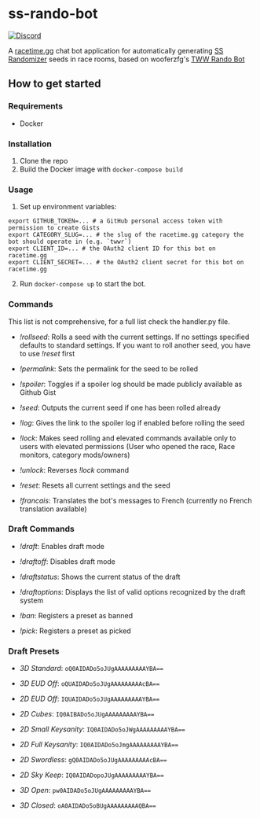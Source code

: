 # ss-rando-bot

[![Discord](https://img.shields.io/discord/767090759773323264?label=Discord&logo=discord&style=plastic)](https://discord.ssrando.com)

A [racetime.gg](https://racetime.gg) chat bot application for automatically 
generating [SS Randomizer](https://github.com/lepelog/sslib) seeds in race rooms, based on wooferzfg's [TWW Rando Bot](https://github.com/wooferzfg/tww-rando-bot)

## How to get started

### Requirements

* Docker

### Installation

1. Clone the repo
2. Build the Docker image with `docker-compose build`

### Usage

1. Set up environment variables:
```
export GITHUB_TOKEN=... # a GitHub personal access token with permission to create Gists
export CATEGORY_SLUG=... # the slug of the racetime.gg category the bot should operate in (e.g. `twwr`)
export CLIENT_ID=... # the OAuth2 client ID for this bot on racetime.gg
export CLIENT_SECRET=... # the OAuth2 client secret for this bot on racetime.gg
```
2. Run `docker-compose up` to start the bot.


### Commands

This list is not comprehensive, for a full list check the handler.py file.

- *!rollseed*: Rolls a seed with the current settings. If no settings specified defaults to standard settings. If you want to roll another seed, you have to use *!reset* first

- *!permalink*: Sets the permalink for the seed to be rolled

- *!spoiler*: Toggles if a spoiler log should be made publicly available as Github Gist

- *!seed*: Outputs the current seed if one has been rolled already

- *!log*: Gives the link to the spoiler log if enabled before rolling the seed

- *!lock*: Makes seed rolling and elevated commands available only to users with elevated permissions (User who opened the race, Race monitors, category mods/owners)

- *!unlock*: Reverses *!lock* command

- *!reset*: Resets all current settings and the seed

- *!francais*: Translates the bot's messages to French (currently no French translation available)

### Draft Commands
- *!draft*: Enables draft mode

- *!draftoff*: Disables draft mode

- *!draftstatus*: Shows the current status of the draft

- *!draftoptions*: Displays the list of valid options recognized by the draft system

- *!ban*: Registers a preset as banned

- *!pick*: Registers a preset as picked

### Draft Presets 
- *3D Standard*: ``oQ0AIDADo5oJUgAAAAAAAAAYBA==``

- *3D EUD Off*: ``oQUAIDADo5oJUgAAAAAAAAAcBA==``

- *2D EUD Off*: ``IQUAIDADo5oJUgAAAAAAAAAYBA==``

- *2D Cubes*: ``IQ0AIBADo5oJUgAAAAAAAAAYBA==``

- *2D Small Keysanity*: ``IQ0AIDADo5oJWgAAAAAAAAAYBA==``

- *2D Full Keysanity*: ``IQ0AIDADo5oJmgAAAAAAAAAYBA==``

- *2D Swordless*: ``gQ0AIDADo5oJUgAAAAAAAAAcBA==``

- *2D Sky Keep*: ``IQ0AIDADopoJUgAAAAAAAAAYBA==``

- *3D Open*: ``pw0AIDADo5oJUgAAAAAAAAAYBA==``

- *3D Closed*: ``oA0AIDADo5oBUgAAAAAAAAAQBA==``